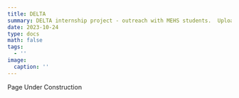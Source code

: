 ```yaml
---
title: DELTA
summary: DELTA internship project - outreach with MEHS students.  Upload document and code?
date: 2023-10-24
type: docs
math: false
tags:
  - ''
image:
  caption: ''
---
```


Page Under Construction